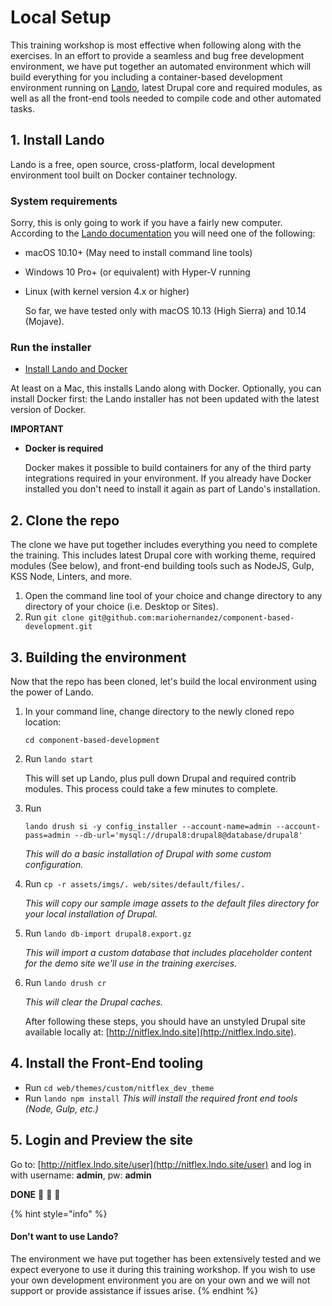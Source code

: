 # Local Setup

This training workshop is most effective when following along with the exercises. In an effort to provide a seamless and bug free development environment, we have put together an automated environment which will build everything for you including a container-based development environment running on [Lando](https://docs.devwithlando.io/), latest Drupal core and required modules, as well as all the front-end tools needed to compile code and other automated tasks.

## 1. Install Lando

Lando is a free, open source, cross-platform, local development environment tool built on Docker container technology.

### System requirements

Sorry, this is only going to work if you have a fairly new computer. According to the [Lando documentation](https://docs.devwithlando.io/installation/system-requirements.html#operating-system) you will need one of the following:

* macOS 10.10+ \(May need to install command line tools\)
* Windows 10 Pro+ \(or equivalent\) with Hyper-V running
* Linux \(with kernel version 4.x or higher\)

  So far, we have tested only with macOS 10.13 \(High Sierra\) and 10.14 \(Mojave\).

### Run the installer

* [Install Lando and Docker](https://docs.devwithlando.io/installation/installing.html)

At least on a Mac, this installs Lando along with Docker. Optionally, you can install Docker first: the Lando installer has not been updated with the latest version of Docker.

**IMPORTANT**

* **Docker is required**

  Docker makes it possible to build containers for any of the third party integrations required in your environment.  If you already have Docker installed you don't need to install it again as part of Lando's installation.

## 2. Clone the repo

The clone we have put together includes everything you need to complete the training. This includes latest Drupal core with working theme, required modules \(See below\), and front-end building tools such as NodeJS, Gulp, KSS Node, Linters, and more.

1. Open the command line tool of your choice and change directory to any directory of your choice \(i.e. Desktop or Sites\).
2. Run `git clone git@github.com:mariohernandez/component-based-development.git`

## 3. Building the environment

Now that the repo has been cloned, let's build the local environment using the power of Lando.

1. In your command line, change directory to the newly cloned repo location:

   `cd component-based-development`

2. Run `lando start`

   This will set up Lando, plus pull down Drupal and required contrib modules. This process could take a few minutes to complete.

3. Run

   `lando drush si -y config_installer --account-name=admin --account-pass=admin --db-url='mysql://drupal8:drupal8@database/drupal8'`

   _This will do a basic installation of Drupal with some custom configuration._

4. Run `cp -r assets/imgs/. web/sites/default/files/.`

   _This will copy our sample image assets to the default files directory for your local installation of Drupal._

5. Run `lando db-import drupal8.export.gz`

   _This will import a custom database that includes placeholder content for the demo site we'll use in the training exercises._

6. Run `lando drush cr`

   _This will clear the Drupal caches._

   After following these steps, you should have an unstyled Drupal site available locally at: [http://nitflex.lndo.site](http://nitflex.lndo.site).

## 4. Install the Front-End tooling

* Run `cd web/themes/custom/nitflex_dev_theme`
* Run `lando npm install` _This will install the required front end tools \(Node, Gulp, etc.\)_

## 5. Login and Preview the site

Go to: [http://nitflex.lndo.site/user](http://nitflex.lndo.site/user) and log in with username: **admin**, pw: **admin**

**DONE** 🙌 👏 🍺

{% hint style="info" %}
#### Don't want to use Lando?

The environment we have put together has been extensively tested and we expect everyone to use it during this training workshop.  If you wish to use your own development environment you are on your own and we will not support or provide assistance if issues arise.
{% endhint %}

